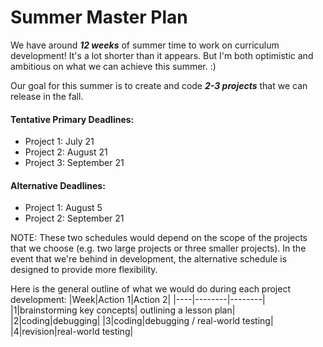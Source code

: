 # Summer Master Plan
We have around ***12 weeks*** of summer time to work on curriculum development! It's a lot shorter than it appears. But I'm both optimistic and ambitious on what we can achieve this summer. :)

Our goal for this summer is to create and code _**2-3 projects**_ that we can release in the fall. 

#### Tentative Primary Deadlines:
* Project 1: July 21
* Project 2: August 21
* Project 3: September 21

#### Alternative Deadlines:
* Project 1: August 5
* Project 2: September 21


NOTE: These two schedules would depend on the scope of the projects that we choose (e.g. two large projects or three smaller projects). In the event that we're behind in development, the alternative schedule is designed to provide more flexibility.


Here is the general outline of what we would do during each project development:
|Week|Action 1|Action 2|
|----|--------|--------|
|1|brainstorming key concepts| outlining a lesson plan|
|2|coding|debugging|
|3|coding|debugging / real-world testing|
|4|revision|real-world testing|

